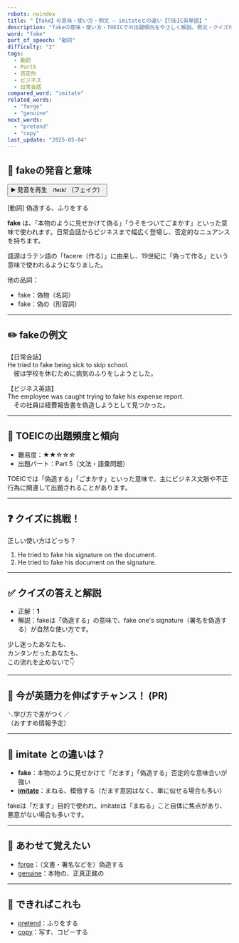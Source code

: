 ```yaml
---
robots: noindex
title: "【fake】の意味・使い方・例文 ― imitateとの違い【TOEIC英単語】"
description: "fakeの意味・使い方・TOEICでの出題傾向をやさしく解説。例文・クイズ付きでimitateとの違いもわかりやすく学べます。"
word: "fake"
part_of_speech: "動詞"
difficulty: "2"
tags:
  - 動詞
  - Part5
  - 否定的
  - ビジネス
  - 日常会話
compared_word: "imitate"
related_words:
  - "forge"
  - "genuine"
next_words:
  - "pretend"
  - "copy"
last_update: "2025-05-04"
---
```


## 🔰 fakeの発音と意味

<button class="play-audio" onclick="playTTS('fake')">
  <span class="play-audio-main">
    ▶️ 発音を再生　/feɪk/
  </span>
  <span class="play-audio-sub">
    （フェイク）
  </span>
</button>

[動詞] 偽造する、ふりをする

**fake** は、「本物のように見せかけて偽る」「うそをついてごまかす」といった意味で使われます。日常会話からビジネスまで幅広く登場し、否定的なニュアンスを持ちます。

語源はラテン語の「facere（作る）」に由来し、19世紀に「偽って作る」という意味で使われるようになりました。

他の品詞：  
- fake：偽物（名詞）
- fake：偽の（形容詞）

---

## ✏️ fakeの例文

【日常会話】  
He tried to fake being sick to skip school.  
　彼は学校を休むために病気のふりをしようとした。

【ビジネス英語】  
The employee was caught trying to fake his expense report.  
　その社員は経費報告書を偽造しようとして見つかった。

---

## 🎯 TOEICの出題頻度と傾向

- 難易度：★★☆☆☆
- 出題パート：Part 5（文法・語彙問題）

TOEICでは「偽造する」「ごまかす」といった意味で、主にビジネス文脈や不正行為に関連して出題されることがあります。

---

## ❓ クイズに挑戦！

正しい使い方はどっち？

1. He tried to fake his signature on the document.  
2. He tried to fake his document on the signature.

---

## ✅ クイズの答えと解説

- 正解：**1**
- 解説：fakeは「偽造する」の意味で、fake one's signature（署名を偽造する）が自然な使い方です。

少し迷ったあなたも、  
カンタンだったあなたも、  
この流れを止めないで👇️

---

## 🚀 今が英語力を伸ばすチャンス！ (PR)

<div class="info-center">
＼学び方で差がつく／<br>  
（おすすめ情報予定）
</div>

---

## 🤔  imitate との違いは？

- **fake**：本物のように見せかけて「だます」「偽造する」否定的な意味合いが強い
- **[imitate](/word/imitate/)**：まねる、模倣する（だます意図はなく、単に似せる場合も多い）

fakeは「だます」目的で使われ、imitateは「まねる」こと自体に焦点があり、悪意がない場合も多いです。

---

## 🧩 あわせて覚えたい

- [forge](/word/forge/)：（文書・署名などを）偽造する
- [genuine](/word/genuine/)：本物の、正真正銘の

---

## 📖 できればこれも

- [pretend](/word/pretend/)：ふりをする
- [copy](/word/copy/)：写す、コピーする

<!-- cvid: aid36_bid15 -->

